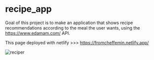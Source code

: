 # recipe_app
Goal of this project is to make an application that shows recipe recommendations according to the meal the user wants, using the https://www.edamam.com/ API.

This page deployed with netlify >>> https://fromcheffemin.netlify.app/



![reciper](https://user-images.githubusercontent.com/93790865/166178320-1972e1f9-6395-4b0f-8313-8d3a71ec6f4f.gif)
